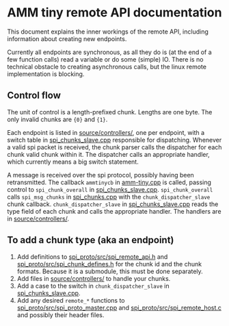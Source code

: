 # AMM tiny remote API documentation

This document explains the inner workings of the remote API, including information about creating new endpoints.

Currently all endpoints are synchronous, as all they do is (at the end of a few function calls) read a variable or do some (simple) IO.
There is no technical obstacle to creating asynchronous calls, but the linux remote implementation is blocking.

## Control flow

The unit of control is a length-prefixed chunk.
Lengths are one byte.
The only invalid chunks are `{0}` and `{1}`.

Each endpoint is listed in [source/controllers/], one per endpoint, with a switch table in [spi_chunks_slave.cpp] responsible for dispatching.
Whenever a valid spi packet is received, the chunk parser calls the dispatcher for each chunk valid chunk within it.
The dispatcher calls an appropriate handler, which currently means a big switch statement.

A message is received over the spi protocol, possibly having been retransmitted.
The callback `ammtinycb` in [amm-tiny.cpp] is called, passing control to `spi_chunk_overall` in [spi_chunks_slave.cpp].
`spi_chunk_overall` calls `spi_msg_chunks` in [spi_chunks.cpp] with the `chunk_dispatcher_slave` chunk callback.
`chunk_dispatcher_slave` in [spi_chunks_slave.cpp] reads the type field of each chunk and calls the appropriate handler.
The handlers are in [source/controllers/].

## To add a chunk type (aka an endpoint)

1. Add definitions to [spi_proto/src/spi_remote_api.h] and [spi_proto/src/spi_chunk_defines.h] for the chunk id and the chunk formats.
Because it is a submodule, this must be done separately.
2. Add files in [source/controllers/] to handle your chunks.
3. Add a case to the switch in `chunk_dispatcher_slave` in [spi_chunks_slave.cpp].
4. Add any desired `remote_*` functions to [spi_proto/src/spi_proto_master.cpp] and [spi_proto/src/spi_remote_host.c] and possibly their header files.

[amm-tiny.cpp]: source/amm-tiny.cpp
[source/controllers/]: source/controllers/
[spi_chunks.cpp]: spi_proto/src/spi_chunks.cpp
[spi_chunks_slave.cpp]: source/spi_chunks_slave.cpp
[spi_proto/src/spi_chunk_defines.h]: spi_proto/src/spi_chunk_defines.h
[spi_proto/src/spi_proto_master.cpp]: spi_proto/src/spi_proto_master.cpp
[spi_proto/src/spi_remote_api.h]: spi_proto/src/spi_remote_api.h
[spi_proto/src/spi_remote_host.c]: spi_proto/src/spi_remote_host.c
